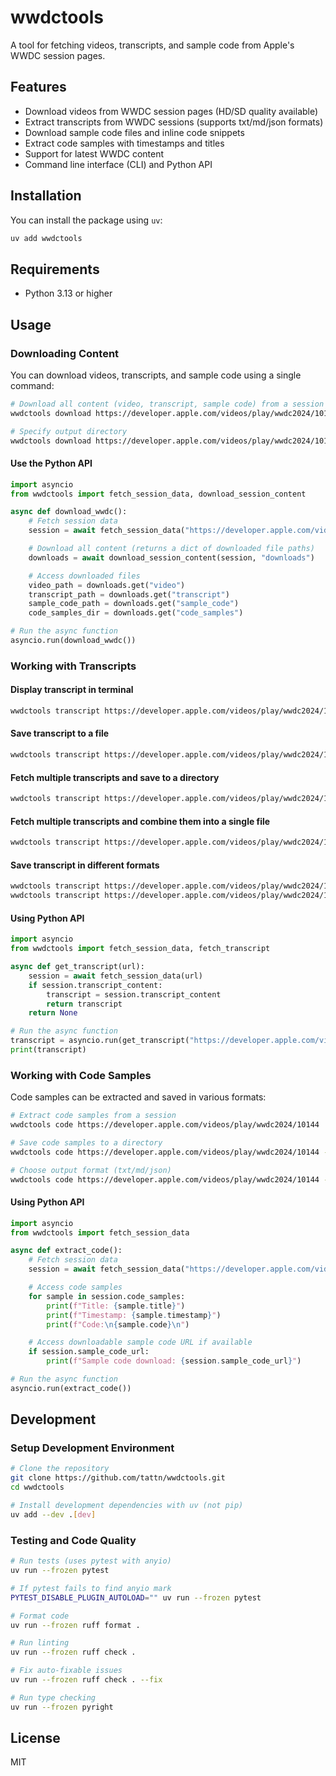 # wwdctools

A tool for fetching videos, transcripts, and sample code from Apple's WWDC session pages.

## Features

- Download videos from WWDC session pages (HD/SD quality available)
- Extract transcripts from WWDC sessions (supports txt/md/json formats)
- Download sample code files and inline code snippets
- Extract code samples with timestamps and titles
- Support for latest WWDC content
- Command line interface (CLI) and Python API

## Installation

You can install the package using `uv`:

```bash
uv add wwdctools
```

## Requirements

- Python 3.13 or higher

## Usage

### Downloading Content

You can download videos, transcripts, and sample code using a single command:

```bash
# Download all content (video, transcript, sample code) from a session
wwdctools download https://developer.apple.com/videos/play/wwdc2024/10144

# Specify output directory
wwdctools download https://developer.apple.com/videos/play/wwdc2024/10144 --output downloads/
```

#### Use the Python API

```python
import asyncio
from wwdctools import fetch_session_data, download_session_content

async def download_wwdc():
    # Fetch session data
    session = await fetch_session_data("https://developer.apple.com/videos/play/wwdc2024/10144")

    # Download all content (returns a dict of downloaded file paths)
    downloads = await download_session_content(session, "downloads")

    # Access downloaded files
    video_path = downloads.get("video")
    transcript_path = downloads.get("transcript")
    sample_code_path = downloads.get("sample_code")
    code_samples_dir = downloads.get("code_samples")

# Run the async function
asyncio.run(download_wwdc())
```

### Working with Transcripts

#### Display transcript in terminal

```bash
wwdctools transcript https://developer.apple.com/videos/play/wwdc2024/10144
```

#### Save transcript to a file

```bash
wwdctools transcript https://developer.apple.com/videos/play/wwdc2024/10144 --output transcript.txt
```

#### Fetch multiple transcripts and save to a directory

```bash
wwdctools transcript https://developer.apple.com/videos/play/wwdc2024/10144 https://developer.apple.com/videos/play/wwdc2024/10145 --output transcripts/
```

#### Fetch multiple transcripts and combine them into a single file

```bash
wwdctools transcript https://developer.apple.com/videos/play/wwdc2024/10144 https://developer.apple.com/videos/play/wwdc2024/10145 --output combined.txt --combine
```

#### Save transcript in different formats

```bash
wwdctools transcript https://developer.apple.com/videos/play/wwdc2024/10144 --output transcript.md --format md
wwdctools transcript https://developer.apple.com/videos/play/wwdc2024/10144 --output transcript.json --format json
```

#### Using Python API

```python
import asyncio
from wwdctools import fetch_session_data, fetch_transcript

async def get_transcript(url):
    session = await fetch_session_data(url)
    if session.transcript_content:
        transcript = session.transcript_content
        return transcript
    return None

# Run the async function
transcript = asyncio.run(get_transcript("https://developer.apple.com/videos/play/wwdc2024/10144"))
print(transcript)
```

### Working with Code Samples

Code samples can be extracted and saved in various formats:

```bash
# Extract code samples from a session
wwdctools code https://developer.apple.com/videos/play/wwdc2024/10144

# Save code samples to a directory
wwdctools code https://developer.apple.com/videos/play/wwdc2024/10144 --output code_samples/

# Choose output format (txt/md/json)
wwdctools code https://developer.apple.com/videos/play/wwdc2024/10144 --output samples.md --format md
```

#### Using Python API

```python
import asyncio
from wwdctools import fetch_session_data

async def extract_code():
    # Fetch session data
    session = await fetch_session_data("https://developer.apple.com/videos/play/wwdc2024/10144")

    # Access code samples
    for sample in session.code_samples:
        print(f"Title: {sample.title}")
        print(f"Timestamp: {sample.timestamp}")
        print(f"Code:\n{sample.code}\n")

    # Access downloadable sample code URL if available
    if session.sample_code_url:
        print(f"Sample code download: {session.sample_code_url}")

# Run the async function
asyncio.run(extract_code())
```

## Development

### Setup Development Environment

```bash
# Clone the repository
git clone https://github.com/tattn/wwdctools.git
cd wwdctools

# Install development dependencies with uv (not pip)
uv add --dev .[dev]
```

### Testing and Code Quality

```bash
# Run tests (uses pytest with anyio)
uv run --frozen pytest

# If pytest fails to find anyio mark
PYTEST_DISABLE_PLUGIN_AUTOLOAD="" uv run --frozen pytest

# Format code
uv run --frozen ruff format .

# Run linting
uv run --frozen ruff check .

# Fix auto-fixable issues
uv run --frozen ruff check . --fix

# Run type checking
uv run --frozen pyright
```

## License

MIT
